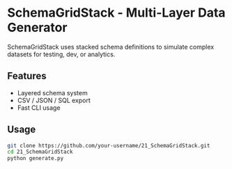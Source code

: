 # SchemaGridStack - Multi-Layer Data Generator

SchemaGridStack uses stacked schema definitions to simulate complex datasets for testing, dev, or analytics.

## Features
- Layered schema system  
- CSV / JSON / SQL export  
- Fast CLI usage  

## Usage
```bash
git clone https://github.com/your-username/21_SchemaGridStack.git
cd 21_SchemaGridStack
python generate.py
